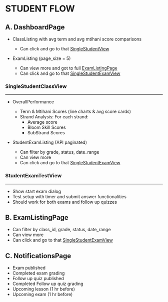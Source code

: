 # STUDENT FLOW

## A. DashboardPage
- ClassListing with avg term and avg mtihani score comparisons
  - Can click and go to that  [SingleStudentView](TEACHER_FLOW.md/#singlestudentview)

- ExamListing (page_size = 5)
  - Can view more and got to full [ExamListingPage](#examlistingpage)
  - Can click and go to that [SingleStudentExamView](TEACHER_FLOW.md/#singlestudentexamview)


### SingleStudentClassView
<hr>

- OverallPerformance
    - Term & Mtihani Scores (line charts & avg score cards)
    - Strand Analysis: For each strand:
      - Average score
      - Bloom Skill Scores
      - SubStrand Scores

- StudentExamListing (API paginated)
  - Can filter by grade, status, date_range
  - Can view more
  - Can click and go to that [SingleStudentExamView](TEACHER_FLOW.md/#singlestudentexamview)


### StudentExamTestView
<hr>

- Show start exam dialog
- Test setup with timer and submit answer functionalities
- Should work for both exams and follow up quizzes

## B. ExamListingPage

- Can filter by class_id, grade, status, date_range
- Can view more
- Can click and go to that [SingleStudentExamView](TEACHER_FLOW.md/#singlestudentexamview)


## C. NotificationsPage

- Exam published
- Completed exam grading
- Follow up quiz published
- Completed Follow up quiz grading
- Upcoming lesson (1 hr before)
- Upcoming exam (1 hr before)